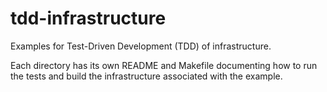 # tdd-infrastructure
Examples for Test-Driven Development (TDD) of infrastructure.

Each directory has its own README and Makefile documenting
how to run the tests and build the infrastructure associated
with the example.